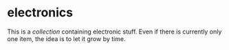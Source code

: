 # electronics

This is a _collection_ containing electronic stuff.
Even if there is currently only one item, the idea is to let it grow by time.
